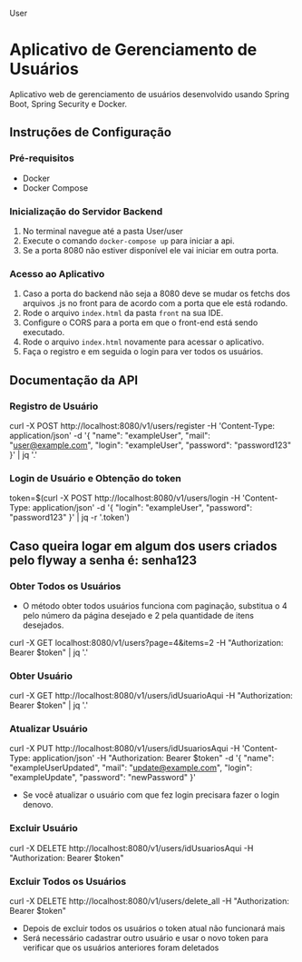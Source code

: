 User

# Aplicativo de Gerenciamento de Usuários

Aplicativo web de gerenciamento de usuários desenvolvido usando Spring Boot, Spring Security e Docker.

## Instruções de Configuração

### Pré-requisitos

- Docker
- Docker Compose

### Inicialização do Servidor Backend

1. No terminal navegue até a pasta User/user
2. Execute o comando `docker-compose up` para iniciar a api.
3. Se a porta 8080 não estiver disponível ele vai iniciar em outra porta.

### Acesso ao Aplicativo

1. Caso a porta do backend não seja a 8080 deve se mudar os fetchs dos arquivos .js no front para de acordo com a porta que ele está rodando.
2. Rode o arquivo `index.html` da pasta `front` na sua IDE.
3. Configure o CORS para a porta em que o front-end está sendo executado.
4. Rode o arquivo `index.html` novamente para acessar o aplicativo.
5. Faça o registro e em seguida o login para ver todos os usuários.

## Documentação da API

### Registro de Usuário

curl -X POST http://localhost:8080/v1/users/register -H 'Content-Type: application/json' -d '{
"name": "exampleUser",
"mail": "user@example.com",
"login": "exampleUser",
"password": "password123" }' | jq '.'

### Login de Usuário e Obtenção do token

token=$(curl -X POST http://localhost:8080/v1/users/login -H 'Content-Type: application/json' -d '{
"login": "exampleUser",
"password": "password123" }' | jq -r '.token')

## Caso queira logar em algum dos users criados pelo flyway a senha é: senha123

### Obter Todos os Usuários

- O método obter todos usuários funciona com paginação, substitua o 4 pelo número da página desejado e 2 pela quantidade de itens desejados.

curl -X GET localhost:8080/v1/users?page=4&items=2 -H "Authorization: Bearer $token" | jq '.'

### Obter Usuário

curl -X GET http://localhost:8080/v1/users/idUsuarioAqui -H "Authorization: Bearer $token" | jq '.'

### Atualizar Usuário

curl -X PUT http://localhost:8080/v1/users/idUsuariosAqui -H 'Content-Type: application/json' -H "Authorization: Bearer $token" -d '{ "name": "exampleUserUpdated",
"mail": "update@example.com",
"login": "exampleUpdate",
"password": "newPassword" }'

- Se você atualizar o usuário com que fez login precisara fazer o login denovo.

### Excluir Usuário

curl -X DELETE http://localhost:8080/v1/users/idUsuariosAqui -H "Authorization: Bearer $token"

### Excluir Todos os Usuários

curl -X DELETE http://localhost:8080/v1/users/delete_all -H "Authorization: Bearer $token"

- Depois de excluir todos os usuários o token atual não funcionará mais
- Será necessário cadastrar outro usuário e usar o novo token para verificar que os usuários anteriores foram deletados
